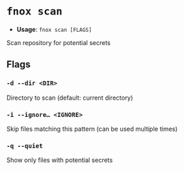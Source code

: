 # `fnox scan`

- **Usage**: `fnox scan [FLAGS]`

Scan repository for potential secrets

## Flags

### `-d --dir <DIR>`

Directory to scan (default: current directory)

### `-i --ignore… <IGNORE>`

Skip files matching this pattern (can be used multiple times)

### `-q --quiet`

Show only files with potential secrets

